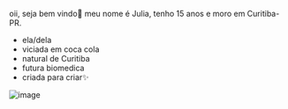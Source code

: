 oii, seja bem vindo🤎
meu nome é Julia, tenho 15 anos e moro em Curitiba-PR.

- ela/dela
- viciada em coca cola
- natural de Curitiba
- futura biomedica
- criada para criar✨

![image](https://github.com/juliaazz/juliaazz/assets/147403379/422df3f2-d121-4534-84c4-4d0f05d18d98)

